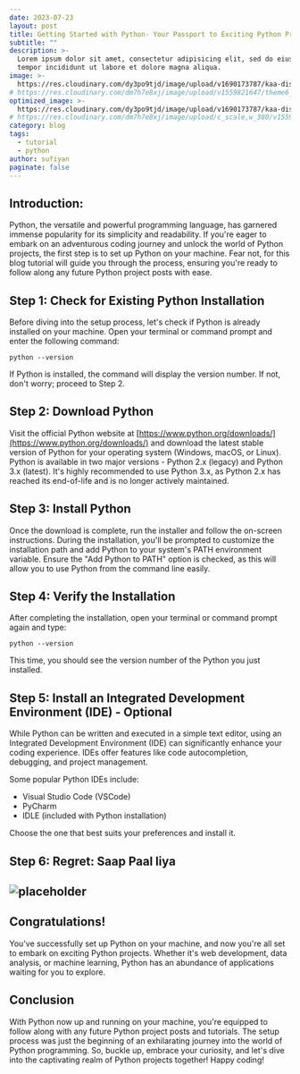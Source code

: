```yaml
---
date: 2023-07-23
layout: post
title: Getting Started with Python- Your Passport to Exciting Python Projects
subtitle: ""
description: >-
  Lorem ipsum dolor sit amet, consectetur adipisicing elit, sed do eiusmod
  tempor incididunt ut labore et dolore magna aliqua.
image: >-
  https://res.cloudinary.com/dy3po9tjd/image/upload/v1690173787/kaa-disney_u74ive.gif
# https://res.cloudinary.com/dm7h7e8xj/image/upload/v1559821647/theme6_qeeojf.jpg
optimized_image: >-
  https://res.cloudinary.com/dy3po9tjd/image/upload/v1690173787/kaa-disney_u74ive.gif
# https://res.cloudinary.com/dm7h7e8xj/image/upload/c_scale,w_380/v1559821647/theme6_qeeojf.jpg
category: blog
tags:
  - tutorial
  - python
author: sufiyan
paginate: false
---
```


## Introduction:

Python, the versatile and powerful programming language, has garnered immense popularity for its simplicity and readability. If you're eager to embark on an adventurous coding journey and unlock the world of Python projects, the first step is to set up Python on your machine. Fear not, for this blog tutorial will guide you through the process, ensuring you're ready to follow along any future Python project posts with ease.

## Step 1: Check for Existing Python Installation

Before diving into the setup process, let's check if Python is already installed on your machine. Open your terminal or command prompt and enter the following command:

`python --version`

If Python is installed, the command will display the version number. If not, don't worry; proceed to Step 2.

## Step 2: Download Python

Visit the official Python website at [https://www.python.org/downloads/](https://www.python.org/downloads/) and download the latest stable version of Python for your operating system (Windows, macOS, or Linux). Python is available in two major versions - Python 2.x (legacy) and Python 3.x (latest). It's highly recommended to use Python 3.x, as Python 2.x has reached its end-of-life and is no longer actively maintained.

## Step 3: Install Python

Once the download is complete, run the installer and follow the on-screen instructions. During the installation, you'll be prompted to customize the installation path and add Python to your system's PATH environment variable. Ensure the "Add Python to PATH" option is checked, as this will allow you to use Python from the command line easily.

## Step 4: Verify the Installation

After completing the installation, open your terminal or command prompt again and type:

`python --version`

This time, you should see the version number of the Python you just installed.

## Step 5: Install an Integrated Development Environment (IDE) - Optional

While Python can be written and executed in a simple text editor, using an Integrated Development Environment (IDE) can significantly enhance your coding experience. IDEs offer features like code autocompletion, debugging, and project management.

Some popular Python IDEs include:

- Visual Studio Code (VSCode)
- PyCharm
- IDLE (included with Python installation)

Choose the one that best suits your preferences and install it.

## Step 6: Regret: Saap Paal liya

## ![placeholder](https://indianmemetemplates.com/wp-content/uploads/saala-saanp-ko-paal-raha-tha-528x297.jpg "Gangs of wasseypur gif")

## Congratulations!

You've successfully set up Python on your machine, and now you're all set to embark on exciting Python projects. Whether it's web development, data analysis, or machine learning, Python has an abundance of applications waiting for you to explore.

## Conclusion

With Python now up and running on your machine, you're equipped to follow along with any future Python project posts and tutorials. The setup process was just the beginning of an exhilarating journey into the world of Python programming. So, buckle up, embrace your curiosity, and let's dive into the captivating realm of Python projects together! Happy coding!
